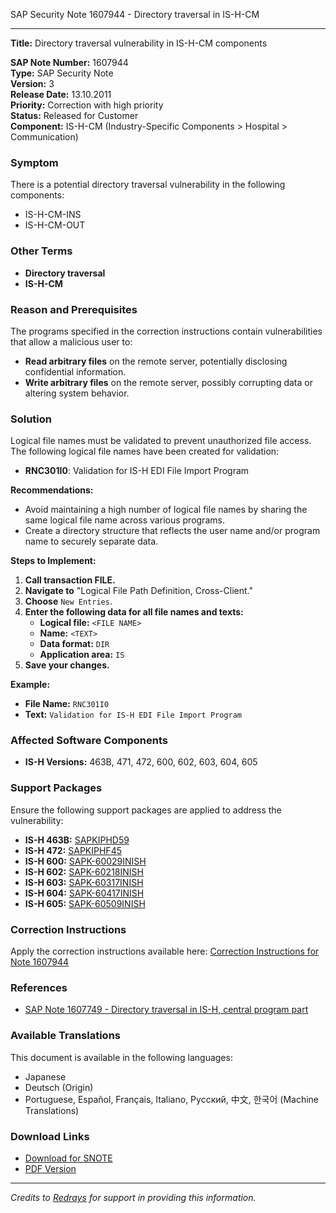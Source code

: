 SAP Security Note 1607944 - Directory traversal in IS-H-CM

---

**Title:** Directory traversal vulnerability in IS-H-CM components

**SAP Note Number:** 1607944  
**Type:** SAP Security Note  
**Version:** 3  
**Release Date:** 13.10.2011  
**Priority:** Correction with high priority  
**Status:** Released for Customer  
**Component:** IS-H-CM (Industry-Specific Components > Hospital > Communication)

### **Symptom**
There is a potential directory traversal vulnerability in the following components:
- IS-H-CM-INS
- IS-H-CM-OUT

### **Other Terms**
- **Directory traversal**
- **IS-H-CM**

### **Reason and Prerequisites**
The programs specified in the correction instructions contain vulnerabilities that allow a malicious user to:
- **Read arbitrary files** on the remote server, potentially disclosing confidential information.
- **Write arbitrary files** on the remote server, possibly corrupting data or altering system behavior.

### **Solution**
Logical file names must be validated to prevent unauthorized file access. The following logical file names have been created for validation:

- **RNC301I0**: Validation for IS-H EDI File Import Program

**Recommendations:**
- Avoid maintaining a high number of logical file names by sharing the same logical file name across various programs.
- Create a directory structure that reflects the user name and/or program name to securely separate data.

**Steps to Implement:**
1. **Call transaction FILE.**
2. **Navigate to** "Logical File Path Definition, Cross-Client."
3. **Choose** `New Entries`.
4. **Enter the following data for all file names and texts:**
   - **Logical file:** `<FILE NAME>`
   - **Name:** `<TEXT>`
   - **Data format:** `DIR`
   - **Application area:** `IS`
5. **Save your changes.**

**Example:**
- **File Name:** `RNC301I0`
- **Text:** `Validation for IS-H EDI File Import Program`

### **Affected Software Components**
- **IS-H Versions:** 463B, 471, 472, 600, 602, 603, 604, 605

### **Support Packages**
Ensure the following support packages are applied to address the vulnerability:

- **IS-H 463B:** [SAPKIPHD59](https://me.sap.com/supportpackage/SAPKIPHD59)
- **IS-H 472:** [SAPKIPHF45](https://me.sap.com/supportpackage/SAPKIPHF45)
- **IS-H 600:** [SAPK-60029INISH](https://me.sap.com/supportpackage/SAPK-60029INISH)
- **IS-H 602:** [SAPK-60218INISH](https://me.sap.com/supportpackage/SAPK-60218INISH)
- **IS-H 603:** [SAPK-60317INISH](https://me.sap.com/supportpackage/SAPK-60317INISH)
- **IS-H 604:** [SAPK-60417INISH](https://me.sap.com/supportpackage/SAPK-60417INISH)
- **IS-H 605:** [SAPK-60509INISH](https://me.sap.com/supportpackage/SAPK-60509INISH)

### **Correction Instructions**
Apply the correction instructions available here: [Correction Instructions for Note 1607944](https://me.sap.com/corrins/0001607944/6)

### **References**
- [SAP Note 1607749 - Directory traversal in IS-H, central program part](https://me.sap.com/notes/1607749)

### **Available Translations**
This document is available in the following languages:
- Japanese
- Deutsch (Origin)
- Portuguese, Español, Français, Italiano, Русский, 中文, 한국어 (Machine Translations)

### **Download Links**
- [Download for SNOTE](https://notesdownloads.sap.com/note/0040000009549222017)
- [PDF Version](https://me.sap.com/sap/support/sfm/notes/print/0001607944?language=en-US&token=3A8C91B0D37D2CB31E541EE4CA96E9C4)

---

*Credits to [Redrays](https://redrays.io) for support in providing this information.*